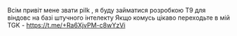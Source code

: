 Всім привіт мене звати pilk , я буду займатися розробкою T9 для віндовс на базі штучного інтелекту
Якщо комусь цікаво переходьте в мій TGK - https://t.me/+Ra6XjvPM-c8wYzVi
